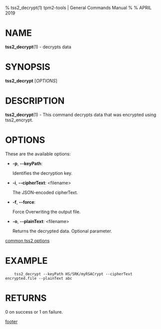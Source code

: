 % tss2_decrypt(1) tpm2-tools | General Commands Manual
%
% APRIL 2019

# NAME

**tss2_decrypt**(1) - decrypts data

# SYNOPSIS

**tss2_decrypt** [*OPTIONS*]

# DESCRIPTION

**tss2_decrypt**(1) - This command decrypts data that was encrypted using tss2_encrypt.


# OPTIONS

These are the available options:

  * **-p**, **\--keyPath**:

    Identifies the decryption key.

  * **-i**, **\--cipherText**: \<filename\>

    The JSON-encoded cipherText.

  * **-f**, **\--force**:

    Force Overwriting the output file.

  * **-o**, **\--plainText**: \<filename\>

    Returns the decrypted data. Optional parameter.

[common tss2 options](common/tss2-options.md)

# EXAMPLE
```
    tss2_decrypt --keyPath HS/SRK/myRSACrypt --cipherText encrypted.file --plainText abc
```

# RETURNS

0 on success or 1 on failure.

[footer](common/footer.md)
